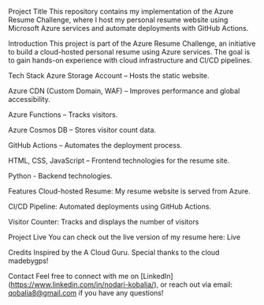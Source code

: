Project Title
This repository contains my implementation of the Azure Resume Challenge, where I host my personal resume website using Microsoft Azure services and automate deployments with GitHub Actions.

Introduction
This project is part of the Azure Resume Challenge, an initiative to build a cloud-hosted personal resume using Azure services. The goal is to gain hands-on experience with cloud infrastructure and CI/CD pipelines.

Tech Stack
Azure Storage Account – Hosts the static website.

Azure CDN (Custom Domain, WAF) – Improves performance and global accessibility.

Azure Functions – Tracks visitors.

Azure Cosmos DB – Stores visitor count data.

GitHub Actions – Automates the deployment process.

HTML, CSS, JavaScript – Frontend technologies for the resume site.

Python - Backend technologies.

Features
Cloud-hosted Resume: My resume website is served from Azure.

CI/CD Pipeline: Automated deployments using GitHub Actions.

Visitor Counter: Tracks and displays the number of visitors

Project Live
You can check out the live version of my resume here: Live

Credits
Inspired by the A Cloud Guru. Special thanks to the cloud madebygps!

Contact
Feel free to connect with me on [LinkedIn] (https://www.linkedin.com/in/nodari-kobalia/), or reach out via email: qobalia8@gmail.com if you have any questions!